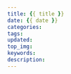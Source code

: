```yaml
---
title: {{ title }}
date: {{ date }}
categories:
tags:
updated:
top_img:
keywords:
description:
---
```

